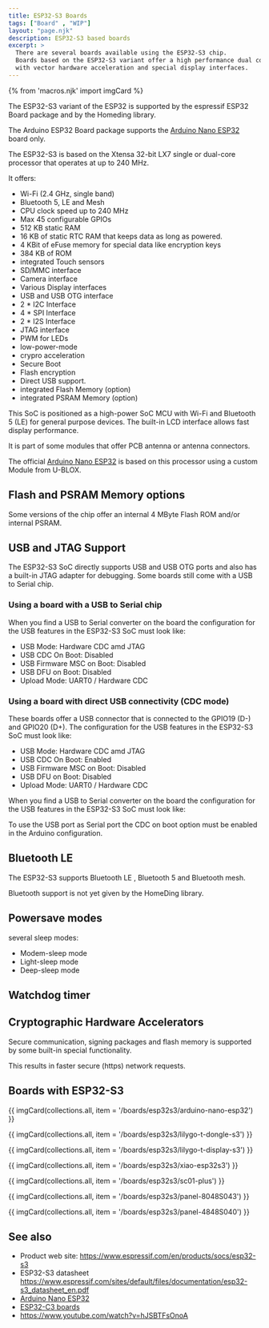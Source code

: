 ```yaml
---
title: ESP32-S3 Boards
tags: ["Board" , "WIP"]
layout: "page.njk"
description: ESP32-S3 based boards
excerpt: >
  There are several boards available using the ESP32-S3 chip.
  Boards based on the ESP32-S3 variant offer a high performance dual core SoC
  with vector hardware acceleration and special display interfaces.
---
```


{% from 'macros.njk' import imgCard %}

The ESP32-S3 variant of the ESP32 is supported by the espressif ESP32 Board package and by the
Homeding library.

The Arduino ESP32 Board package supports the [Arduino Nano ESP32] board only.

The ESP32-S3 is based on the Xtensa 32-bit LX7 single or dual-core processor that operates at
up to 240 MHz.

It offers:

* Wi-Fi (2.4 GHz, single band)
* Bluetooth 5, LE and Mesh
* CPU clock speed up to 240 MHz
* Max 45 configurable GPIOs
* 512 KB static RAM
* 16 KB of static RTC RAM that keeps data as long as powered.
* 4 KBit of eFuse memory for special data like encryption keys
* 384 KB of ROM
* integrated Touch sensors
* SD/MMC interface
* Camera interface
* Various Display interfaces
* USB and USB OTG interface
* 2 * I2C Interface
* 4 * SPI Interface
* 2 * I2S Interface
* JTAG interface
* PWM for LEDs
* low-power-mode
* crypro acceleration
* Secure Boot
* Flash encryption
* Direct USB support.
* integrated Flash Memory (option)
* integrated PSRAM Memory (option)

This SoC is positioned as a high-power SoC MCU with Wi-Fi and Bluetooth 5 (LE) for general purpose devices. The built-in LCD
interface allows fast display performance.

It is part of some modules that offer PCB antenna or antenna connectors.

The official [Arduino Nano ESP32] is based on this processor using a custom Module from U-BLOX.


## Flash and PSRAM Memory options

Some versions of the chip offer an internal 4 MByte Flash ROM and/or internal PSRAM.


## USB and JTAG Support

The ESP32-S3 SoC directly supports USB and USB OTG ports and also has a built-in JTAG adapter for debugging.
Some boards still come with a USB to Serial chip.

### Using a board with a USB to Serial chip

When you find a USB to Serial converter on the board the configuration for the USB features in
the ESP32-S3 SoC must look like:

* USB Mode: Hardware CDC amd JTAG
* USB CDC On Boot: Disabled
* USB Firmware MSC on Boot: Disabled
* USB DFU on Boot: Disabled
* Upload Mode: UART0 / Hardware CDC


### Using a board with direct USB connectivity (CDC mode)

These boards offer a USB connector that is connected to the GPIO19 (D-) and GPIO20 (D+). The
configuration for the USB features in the ESP32-S3 SoC must look like:

* USB Mode: Hardware CDC amd JTAG
* USB CDC On Boot: Enabled
* USB Firmware MSC on Boot: Disabled
* USB DFU on Boot: Disabled
* Upload Mode: UART0 / Hardware CDC


When you find a USB to Serial converter on the board the configuration for the USB features in the ESP32-S3 SoC must look like:


To use the USB port as Serial port the CDC on boot option must be enabled in the Arduino configuration.


## Bluetooth LE

The ESP32-S3 supports Bluetooth LE , Bluetooth 5 and Bluetooth mesh.

Bluetooth support is not yet given by the HomeDing library.


## Powersave modes

several sleep modes:

* Modem-sleep mode
* Light-sleep mode
* Deep-sleep mode


## Watchdog timer


## Cryptographic Hardware Accelerators

Secure communication, signing packages and flash memory is supported by some built-in special functionality.

This results in faster secure (https) network requests.


## Boards with ESP32-S3

{{ imgCard(collections.all, item = '/boards/esp32s3/arduino-nano-esp32') }}

{{ imgCard(collections.all, item = '/boards/esp32s3/lilygo-t-dongle-s3') }}

{{ imgCard(collections.all, item = '/boards/esp32s3/lilygo-t-display-s3') }}

{{ imgCard(collections.all, item = '/boards/esp32s3/xiao-esp32s3') }}

{{ imgCard(collections.all, item = '/boards/esp32s3/sc01-plus') }}

{{ imgCard(collections.all, item = '/boards/esp32s3/panel-8048S043') }}

{{ imgCard(collections.all, item = '/boards/esp32s3/panel-4848S040') }}


## See also

* Product web site: <https://www.espressif.com/en/products/socs/esp32-s3>
* ESP32-S3 datasheet <https://www.espressif.com/sites/default/files/documentation/esp32-s3_datasheet_en.pdf>
* [Arduino Nano ESP32]
* [ESP32-C3 boards](/boards/esp32c3/index.md)
* <https://www.youtube.com/watch?v=hJSBTFsOnoA>


[Arduino Nano ESP32]:/boards/esp32s3/arduino-nano-esp32.md
